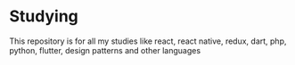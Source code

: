 # Studying
This repository is for all my studies like react, react native, redux, dart, php, python, flutter, 
design patterns and other languages
